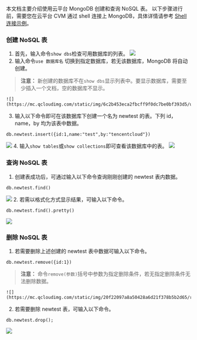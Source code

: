 本文档主要介绍使用云平台 MongoDB 创建和查询 NoSQL 表。
以下步骤进行前，需要您在云平台 CVM 通过 shell 连接上 MongoDB，具体详情请参考 [Shell连接示例](http://tce.fsphere.cn/document/product/240/3978)。
### 创建 NoSQL 表
1. 首先，输入命令`show dbs`检查可用数据库的列表。
![](https://mc.qcloudimg.com/static/img/54bbefc9c59f22fd8ac11f4140d05f4f/showdbs.png)
2. 输入命令`use 数据库名` 切换到指定数据库，若无该数据库，MongoDB 将自动创建。
>**注意：**
>新创建的数据库不在`show dbs`显示列表中。要显示数据库，需要至少插入一个文档，空的数据库不显示。

	![](https://mc.qcloudimg.com/static/img/6c2b453eca2fbcff9f0dc7be0bf393d5/usetest.png)
3. 输入以下命令即可在该数据库下创建一个名为 newtest 的表。下列 id，name，by 均为该表中数据。
```
db.newtest.insert({id:1,name:"test",by:"tencentcloud"})
```
![](https://mc.qcloudimg.com/static/img/10a8cde0ee1ede52d99bd56f80a5c6ab/dbinsert.png)
4. 输入`show tables`或`show collections`即可查看该数据库中的表。
![](https://mc.qcloudimg.com/static/img/2f2c6868e0b01671678497f652538f58/showtables.png)

### 查询 NoSQL 表
1. 创建表成功后，可通过输入以下命令查询刚刚创建的 newtest 表内数据。
```
db.newtest.find()
```
![](https://mc.qcloudimg.com/static/img/d4a5637e7771848c41b6ad833b24d0a9/find.png)
2. 若需以格式化方式显示结果，可输入以下命令。
```
db.newtest.find().pretty()
```
![](https://mc.qcloudimg.com/static/img/36cd64b68f5d95f1a551c57bbf3cfb0a/findp.png)

### 删除 NoSQL 表
1. 若需要删除上述创建的 newtest 表中数据可输入以下命令。
```
db.newtest.remove({id:1})
```
>**注意：**
>命令`remove(参数)`括号中参数为指定删除条件，若无指定删除条件无法删除数据。

	![](https://mc.qcloudimg.com/static/img/20f22097a8a50428a6d21f378b5b2d65/remove.png)
2. 若需要删除 newtest 表，可输入以下命令。
```
db.newtest.drop();
```
![](https://mc.qcloudimg.com/static/img/9865dc8175f4ef3152e8c40874a91a8c/drop.png)